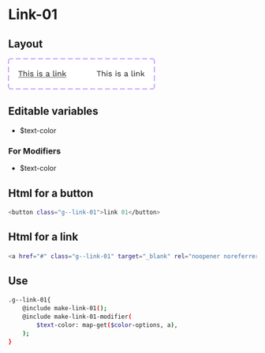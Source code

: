 # Link-01

## Layout

![alt text][link-01]

[link-01]: /src/img/global-components/link/link-01.png

## Editable variables

- $text-color

### For Modifiers

- $text-color

## Html for a button

```sh
<button class="g--link-01">link 01</button>
```

## Html for a link

```sh
<a href="#" class="g--link-01" target="_blank" rel="noopener noreferrer">link 01 link</a>
```

## Use

```sh
.g--link-01{
    @include make-link-01();
    @include make-link-01-modifier(
        $text-color: map-get($color-options, a),
    );
}
```
